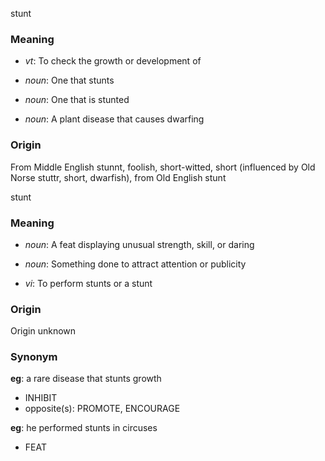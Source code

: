 stunt
### Meaning
+ _vt_: To check the growth or development of

+ _noun_: One that stunts
+ _noun_: One that is stunted
+ _noun_: A plant disease that causes dwarfing

### Origin

From Middle English stunnt, foolish, short-witted, short (influenced by Old Norse stuttr, short, dwarfish), from Old English stunt

stunt
### Meaning
+ _noun_: A feat displaying unusual strength, skill, or daring
+ _noun_: Something done to attract attention or publicity

+ _vi_: To perform stunts or a stunt

### Origin

Origin unknown

### Synonym

__eg__: a rare disease that stunts growth

+ INHIBIT
+ opposite(s): PROMOTE, ENCOURAGE

__eg__: he performed stunts in circuses

+ FEAT


